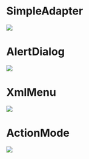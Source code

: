 # SimpleAdapter

![](./img/1.png)

# AlertDialog

![](./img/2.png)

# XmlMenu

![](./img/3.png)

# ActionMode

![](./img/4.png)